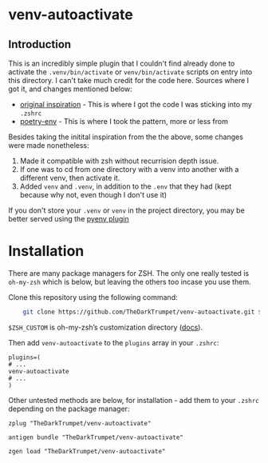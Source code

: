# venv-autoactivate

## Introduction

This is an incredibly simple plugin that I couldn't find already done to activate the `.venv/bin/activate` or `venv/bin/activate` scripts on entry into this directory.  I can't take much credit for the code here. Sources where I got it, and changes mentioned below:

- [original inspiration](https://stackoverflow.com/questions/45216663/how-to-automatically-activate-virtualenvs-when-cding-into-a-directory) - This is where I got the code I was sticking into my `.zshrc`
- [poetry-env](https://github.com/ohmyzsh/ohmyzsh/blob/master/plugins/poetry-env/poetry-env.plugin.zsh) - This is where I took the pattern, more or less from

Besides taking the initital inspiration from the the above, some changes were made nonetheless:

1. Made it compatible with zsh without recurrision depth issue.
2. If one was to cd from one directory with a venv into another with a different venv, then activate it.
3. Added `venv` and `.venv`, in addition to the `.env` that they had (kept because why not, even though I don't use it)

If you don't store your `.venv` or `venv` in the project directory, you may be better served using the [pyenv plugin](https://github.com/ohmyzsh/ohmyzsh/blob/master/plugins/pyenv/pyenv.plugin.zsh)

# Installation

There are many package managers for ZSH.  The only one really tested is `oh-my-zsh` which is below, but leaving the others too incase you use them.

Clone this repository using the following command:

```sh
    git clone https://github.com/TheDarkTrumpet/venv-autoactivate.git ${ZSH_CUSTOM:-~/.oh-my-zsh/custom}/plugins/venv-autoactivate
```

`$ZSH_CUSTOM` is oh-my-zsh’s customization directory ([docs](https://github.com/robbyrussell/oh-my-zsh/wiki/Customization/)).

Then add `venv-autoactivate` to the `plugins` array in your `.zshrc`:

```
plugins=(
# ...
venv-autoactivate
# ...
)
```

Other untested methods are below, for installation - add them to your `.zshrc` depending on the package manager:

`zplug "TheDarkTrumpet/venv-autoactivate"`

`antigen bundle "TheDarkTrumpet/venv-autoactivate"`

`zgen load "TheDarkTrumpet/venv-autoactivate"`
